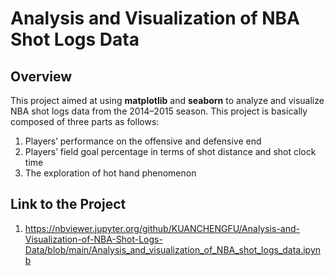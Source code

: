 
# Analysis and Visualization of NBA Shot Logs Data

## Overview
This project aimed at using **matplotlib** and **seaborn** to analyze and visualize NBA shot logs data from the 2014–2015 season. This project is basically composed of three parts as follows:
1. Players’ performance on the offensive and defensive end
2. Players’ field goal percentage in terms of shot distance and shot clock time
3. The exploration of hot hand phenomenon

## Link to the Project
1. https://nbviewer.jupyter.org/github/KUANCHENGFU/Analysis-and-Visualization-of-NBA-Shot-Logs-Data/blob/main/Analysis_and_visualization_of_NBA_shot_logs_data.ipynb
